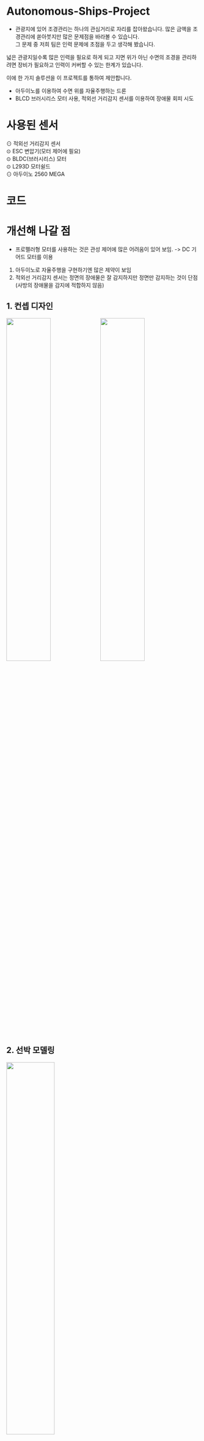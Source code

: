 # Autonomous-Ships-Project
* 관광지에 있어 조경관리는 하나의 관심거리로 자리를 잡아왔습니다. 많은 금액을 조경관리에 쏟아붓지만 많은 문제점을 바라볼 수 있습니다.  
그 문제 중 저희 팀은 인력 문제에 초점을 두고 생각해 봤습니다.  

넓은 관광지일수록 많은 인력을 필요로 하게 되고 지면 위가 아닌 수면의 조경을 관리하려면 장비가 필요하고 인력이 커버할 수 있는 한계가 있습니다.  

이에 한 가지 솔루션을 이 프로젝트를 통하여 제안합니다.  

* 아두이노를 이용하여 수면 위를 자율주행하는 드론  
* BLCD 브러시리스 모터 사용, 적외선 거리감지 센서를 이용하여 장애물 회피 시도  
# 사용된 센서
⊙ 적외선 거리감지 센서  
⊙ ESC 변압기(모터 제어에 필요)  
⊙ BLDC(브러시리스) 모터  
⊙ L293D 모터쉴드  
⊙ 아두이노 2560 MEGA  
# 코드

 
# 개선해 나갈 점
* 프로펠러형 모터를 사용하는 것은 관성 제어에 많은 어려움이 있어 보임. -> DC 기어드 모터를 이용  

1. 아두이노로 자율주행을 구현하기엔 많은 제약이 보임
2. 적외선 거리감지 센서는 정면의 장애물은 잘 감지하지만 정면만 감지하는 것이 단점 (사방의 장애물을 감지에 적합하지 않음)
## 1. 컨셉 디자인

<img src = "https://user-images.githubusercontent.com/48241432/121632402-e2574f80-cabb-11eb-9e83-293e871f026d.jpg" width="48%" height="height 48%"> <img src = "https://user-images.githubusercontent.com/48241432/121638358-cce72300-cac5-11eb-8d39-43bdb4322389.jpg" width="48%" height="height 48%">

## 2. 선박 모델링

<img src = "https://user-images.githubusercontent.com/48241432/121631891-e8006580-caba-11eb-81ce-842ff6e8f27a.jpg" width="50%" height="height 50%">

## 3. 자율주행 선박 회로도

<img src = "https://user-images.githubusercontent.com/48241432/121631779-b38ca980-caba-11eb-9404-4c04b5fae526.png" width="50%" height="height 50%">
